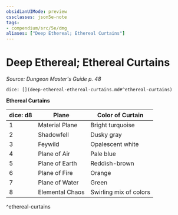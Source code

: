 ```yaml
---
obsidianUIMode: preview
cssclasses: json5e-note
tags:
- compendium/src/5e/dmg
aliases: ["Deep Ethereal; Ethereal Curtains"]
---
```

# Deep Ethereal; Ethereal Curtains
*Source: Dungeon Master's Guide p. 48* 

`dice: [](deep-ethereal-ethereal-curtains.md#^ethereal-curtains)`

**Ethereal Curtains**

| dice: d8 | Plane | Color of Curtain |
|----------|-------|------------------|
| 1 | Material Plane | Bright turquoise |
| 2 | Shadowfell | Dusky gray |
| 3 | Feywild | Opalescent white |
| 4 | Plane of Air | Pale blue |
| 5 | Plane of Earth | Reddish-brown |
| 6 | Plane of Fire | Orange |
| 7 | Plane of Water | Green |
| 8 | Elemental Chaos | Swirling mix of colors |
^ethereal-curtains